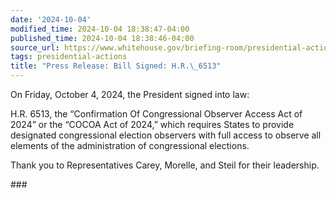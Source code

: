 ```yaml
---
date: '2024-10-04'
modified_time: 2024-10-04 18:38:47-04:00
published_time: 2024-10-04 18:38:46-04:00
source_url: https://www.whitehouse.gov/briefing-room/presidential-actions/2024/10/04/press-release-bill-signed-h-r-6513/
tags: presidential-actions
title: "Press Release: Bill Signed: H.R.\_6513"
---
```

 
On Friday, October 4, 2024, the President signed into law:

H.R. 6513, the “Confirmation Of Congressional Observer Access Act of
2024” or the “COCOA Act of 2024,” which requires States to provide
designated congressional election observers with full access to observe
all elements of the administration of congressional elections.

Thank you to Representatives Carey, Morelle, and Steil for their
leadership.

\###
